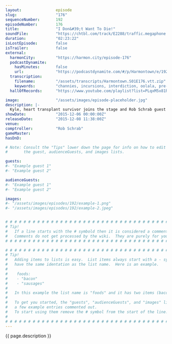 ```yaml
---
layout:               episode
slug:                 "176"
sequenceNumber:       192
episodeNumber:        176
title:                "I Don&#39;t Want To Die!"
soundFile:            "https://chtbl.com/track/E2288/traffic.megaphone.fm/STA9840576740.mp3?updated=1560982593"
duration:             "02:23:22"
isLostEpisode:        false
isTrailer:            false
external:
  harmonCity:         "https://harmon.city/episode-176"
  podcastDynamite:
    hasMinutes:       false
    url:              "https://podcastdynamite.com/#/p/Harmontown/e/192/176"
  transcription:
    filename:         "/assets/transcripts/Harmontown.S01E176.vtt.zip"
    keywords:         "channies, incursions, interdiction, oolala, pre-tinder, ultralight, sesh, swiping, transplant, defying, streisand, ritz, yada, supplements, voldemort, monopoly, whiz, rejection, swiped, donor, dissolving, bilbo, ridley's, ghoulish, aircraft"
  hallOfRecords:      "https://www.youtube.com/playlist?list=PLqxM5x81hNOYsobZsqwq8xysXZg4ZmJxN"

image:                "/assets/images/episode-placeholder.jpg"
description: |-
  Kyle, heart transplant survivor joins the stage and Rob Schrab guest comptrolls and makes Dan feel bad about not hanging out with him more.
showDate:             "2015-12-06 00:00:00Z"
releaseDate:          "2015-12-08 11:38:00Z"
venue:                
comptroller:          "Rob Schrab"
gameMaster:           
hasDnD:               

# Note: Consult the "Tips" lower down the page for info on how to edit
#       the guest, audienceGuests, and images lists.

guests:
#- "Example guest 1"
#- "Example guest 2"

audienceGuests:
#- "Example guest 1"
#- "Example guest 2"

images:
#- "/assets/images/episodes/192/example-1.png"
#- "/assets/images/episodes/192/example-2.jpeg"


# # # # # # # # # # # # # # # # # # # # # # # # # # # # # # # # # # # # # # # # # # # # #
# Tip!
#   If a line starts with the # symbold then it is considered a comment.
#   Comments do not get processed by the wiki.  They are purely for your information.
# # # # # # # # # # # # # # # # # # # # # # # # # # # # # # # # # # # # # # # # # # # # #

# # # # # # # # # # # # # # # # # # # # # # # # # # # # # # # # # # # # # # # # # # # # #
# Tip!
#   Adding items to lists is easy.  List items always start with a - symbol and have
#   have the same identation as the list name.  Here is an example.
#
#    foods:
#    - "bacon"
#    - "sausages"
#
#   In this example the list name is "foods" and it has two items (bacon, and sausages).
#
#   To get you started, the "guests", "audienceGuests", and "images" lists below have
#   a few example entries commented out.
#   To start using them remove the # symbol from the start of the line.
#
# # # # # # # # # # # # # # # # # # # # # # # # # # # # # # # # # # # # # # # # # # # # #
---
```


<!-- The episode description will be rendered here -->
{{ page.description }}

<!-- Add your content BELOW here -->
<!-- vvvvvvvvvvvvvvvvvvvvvvvvvvv -->




<!-- ^^^^^^^^^^^^^^^^^^^^^^^^^^^ -->
<!-- Add your content ABOVE here -->

<!-- The episode gallery will be rendered here -->